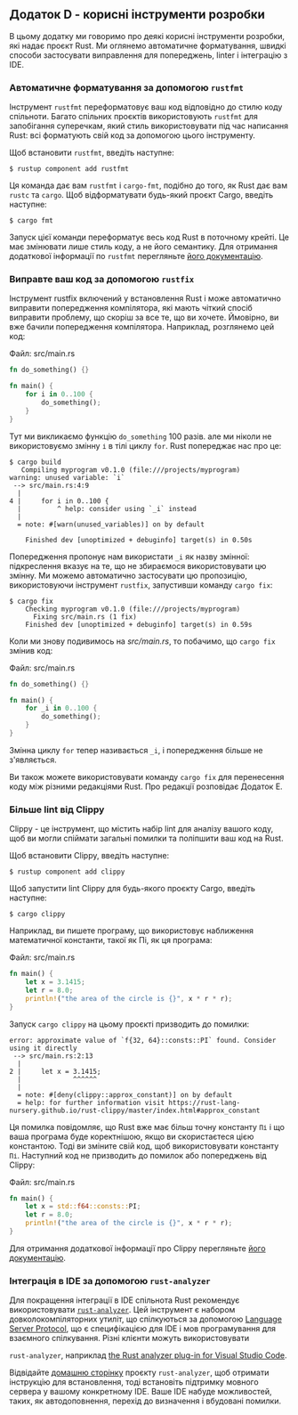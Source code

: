 ## Додаток D - корисні інструменти розробки

В цьому додатку ми говоримо про деякі корисні інструменти розробки, які надає проєкт Rust. Ми оглянемо автоматичне форматування, швидкі способи застосувати виправлення для попереджень, linter і інтеграцію з IDE.

### Автоматичне форматування за допомогою `rustfmt`

Інструмент `rustfmt` переформатовує ваш код відповідно до стилю коду спільноти. Багато спільних проєктів використовують `rustfmt` для запобігання суперечкам, який стиль використовувати під час написання Rust: всі форматують свій код за допомогою цього інструменту.

Щоб встановити `rustfmt`, введіть наступне:

```console
$ rustup component add rustfmt
```

Ця команда дає вам `rustfmt` і `cargo-fmt`, подібно до того, як Rust дає вам `rustc` та `cargo`. Щоб відформатувати будь-який проєкт Cargo, введіть наступне:

```console
$ cargo fmt
```

Запуск цієї команди переформатує весь код Rust в поточному крейті. Це має змінювати лише стиль коду, а не його семантику. Для отримання додаткової інформації по `rustfmt` перегляньте [його документацію][rustfmt].

### Виправте ваш код за допомогою `rustfix`

Інструмент rustfix включений у встановлення Rust і може автоматично виправити попередження компілятора, які мають чіткий спосіб виправити проблему, що скоріш за все те, що ви хочете. Ймовірно, ви вже бачили попередження компілятора. Наприклад, розглянемо цей код:

<span class="filename">Файл: src/main.rs</span>

```rust
fn do_something() {}

fn main() {
    for i in 0..100 {
        do_something();
    }
}
```

Тут ми викликаємо функцію `do_something` 100 разів. але ми ніколи не використовуємо змінну `і` в тілі циклу `for`. Rust попереджає нас про це:

```console
$ cargo build
   Compiling myprogram v0.1.0 (file:///projects/myprogram)
warning: unused variable: `i`
 --> src/main.rs:4:9
  |
4 |     for i in 0..100 {
  |         ^ help: consider using `_i` instead
  |
  = note: #[warn(unused_variables)] on by default

    Finished dev [unoptimized + debuginfo] target(s) in 0.50s
```

Попередження пропонує нам використати `_i` як назву змінної: підкреслення вказує на те, що не збираємося використовувати цю змінну. Ми можемо автоматично застосувати цю пропозицію, використовуючи інструмент `rustfix`, запустивши команду `cargo
fix`:

```console
$ cargo fix
    Checking myprogram v0.1.0 (file:///projects/myprogram)
      Fixing src/main.rs (1 fix)
    Finished dev [unoptimized + debuginfo] target(s) in 0.59s
```

Коли ми знову подивимось на *src/main.rs*, то побачимо, що `cargo fix` змінив код:

<span class="filename">Файл: src/main.rs</span>

```rust
fn do_something() {}

fn main() {
    for _i in 0..100 {
        do_something();
    }
}
```

Змінна циклу `for` тепер називається `_i`, і попередження більше не з'являється.

Ви також можете використовувати команду `cargo fix` для перенесення коду між різними редакціями Rust. Про редакції розповідає Додаток E.

### Більше lint від Clippy

Clippy - це інструмент, що містить набір lint для аналізу вашого коду, щоб ви могли спіймати загальні помилки та поліпшити ваш код на Rust.

Щоб встановити Clippy, введіть наступне:

```console
$ rustup component add clippy
```

Щоб запустити lint Clippy для будь-якого проєкту Cargo, введіть наступне:

```console
$ cargo clippy
```

Наприклад, ви пишете програму, що використовує наближення математичної константи, такої як Пі, як ця програма:

<span class="filename">Файл: src/main.rs</span>

```rust
fn main() {
    let x = 3.1415;
    let r = 8.0;
    println!("the area of the circle is {}", x * r * r);
}
```

Запуск `cargo clippy` на цьому проєкті призводить до помилки:

```text
error: approximate value of `f{32, 64}::consts::PI` found. Consider using it directly
 --> src/main.rs:2:13
  |
2 |     let x = 3.1415;
  |             ^^^^^^
  |
  = note: #[deny(clippy::approx_constant)] on by default
  = help: for further information visit https://rust-lang-nursery.github.io/rust-clippy/master/index.html#approx_constant
```

Ця помилка повідомляє, що Rust вже має більш точну константу `Пі` і що ваша програма буде коректнішою, якщо ви скористаєтеся цією константою. Тоді ви зміните свій код, щоб використовувати константу `Пі`. Наступний код не призводить до помилок або попереджень від Clippy:

<span class="filename">Файл: src/main.rs</span>

```rust
fn main() {
    let x = std::f64::consts::PI;
    let r = 8.0;
    println!("the area of the circle is {}", x * r * r);
}
```

Для отримання додаткової інформації про Clippy перегляньте [його документацію][clippy].

### Інтеграція в IDE за допомогою `rust-analyzer`

Для покращення інтеграції в IDE спільнота Rust рекомендує використовувати [`rust-analyzer`][rust-analyzer]<!-- ignore -->. Цей інструмент є набором довколокомпіляторних утиліт, що спілкуються за допомогою [Language Server Protocol][lsp]<!--
ignore -->, що є специфікацією для IDE і мов програмування для взаємного спілкування. Різні клієнти можуть використовувати 

`rust-analyzer`, наприклад [the Rust analyzer plug-in for Visual Studio Code][vscode].

Відвідайте [домашню сторінку][rust-analyzer] проєкту `rust-analyzer`, щоб отримати інструкцію для встановлення, тоді встановіть підтримку мовного сервера у вашому конкретному IDE. Ваше IDE набуде можливостей, таких, як автодоповнення, перехід до визначення і вбудовані помилки.

[rustfmt]: https://github.com/rust-lang/rustfmt

[clippy]: https://github.com/rust-lang/rust-clippy

[lsp]: http://langserver.org/
[vscode]: https://marketplace.visualstudio.com/items?itemName=rust-lang.rust-analyzer

[rust-analyzer]: https://rust-analyzer.github.io

[rust-analyzer]: https://rust-analyzer.github.io
